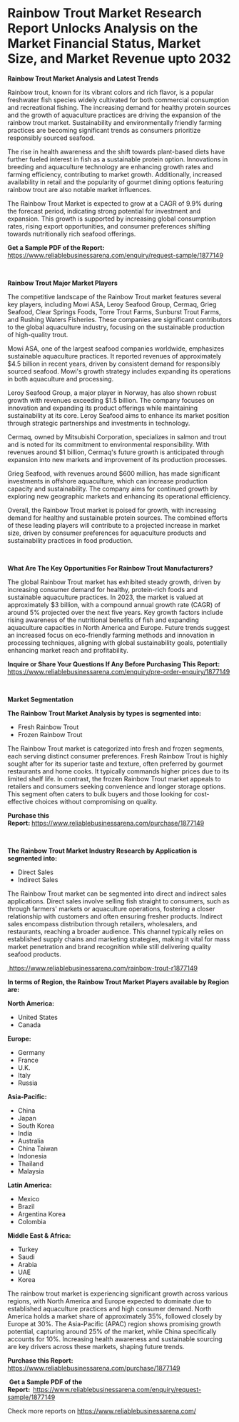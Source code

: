 <p><h1>Rainbow Trout Market Research Report Unlocks Analysis on the Market Financial Status, Market Size, and Market Revenue upto 2032</h1></p><p><strong>Rainbow Trout Market Analysis and Latest Trends</strong></p>
<p><p>Rainbow trout, known for its vibrant colors and rich flavor, is a popular freshwater fish species widely cultivated for both commercial consumption and recreational fishing. The increasing demand for healthy protein sources and the growth of aquaculture practices are driving the expansion of the rainbow trout market. Sustainability and environmentally friendly farming practices are becoming significant trends as consumers prioritize responsibly sourced seafood.</p><p>The rise in health awareness and the shift towards plant-based diets have further fueled interest in fish as a sustainable protein option. Innovations in breeding and aquaculture technology are enhancing growth rates and farming efficiency, contributing to market growth. Additionally, increased availability in retail and the popularity of gourmet dining options featuring rainbow trout are also notable market influences.</p><p>The Rainbow Trout Market is expected to grow at a CAGR of 9.9% during the forecast period, indicating strong potential for investment and expansion. This growth is supported by increasing global consumption rates, rising export opportunities, and consumer preferences shifting towards nutritionally rich seafood offerings.</p></p>
<p><strong>Get a Sample PDF of the Report:&nbsp;</strong> <a href="https://www.reliablebusinessarena.com/enquiry/request-sample/1877149?utm_campaign=2631&utm_medium=2&utm_source=Github&utm_content=ia&utm_term=07042025&utm_id=rainbow-trout">https://www.reliablebusinessarena.com/enquiry/request-sample/1877149</a></p>
<p>&nbsp;</p>
<p><strong>Rainbow Trout Major Market Players</strong></p>
<p><p>The competitive landscape of the Rainbow Trout market features several key players, including Mowi ASA, Leroy Seafood Group, Cermaq, Grieg Seafood, Clear Springs Foods, Torre Trout Farms, Sunburst Trout Farms, and Rushing Waters Fisheries. These companies are significant contributors to the global aquaculture industry, focusing on the sustainable production of high-quality trout.</p><p>Mowi ASA, one of the largest seafood companies worldwide, emphasizes sustainable aquaculture practices. It reported revenues of approximately $4.5 billion in recent years, driven by consistent demand for responsibly sourced seafood. Mowi's growth strategy includes expanding its operations in both aquaculture and processing.</p><p>Leroy Seafood Group, a major player in Norway, has also shown robust growth with revenues exceeding $1.5 billion. The company focuses on innovation and expanding its product offerings while maintaining sustainability at its core. Leroy Seafood aims to enhance its market position through strategic partnerships and investments in technology.</p><p>Cermaq, owned by Mitsubishi Corporation, specializes in salmon and trout and is noted for its commitment to environmental responsibility. With revenues around $1 billion, Cermaq's future growth is anticipated through expansion into new markets and improvement of its production processes.</p><p>Grieg Seafood, with revenues around $600 million, has made significant investments in offshore aquaculture, which can increase production capacity and sustainability. The company aims for continued growth by exploring new geographic markets and enhancing its operational efficiency.</p><p>Overall, the Rainbow Trout market is poised for growth, with increasing demand for healthy and sustainable protein sources. The combined efforts of these leading players will contribute to a projected increase in market size, driven by consumer preferences for aquaculture products and sustainability practices in food production.</p></p>
<p>&nbsp;</p>
<p><strong>What Are The Key Opportunities For Rainbow Trout Manufacturers?</strong></p>
<p><p>The global Rainbow Trout market has exhibited steady growth, driven by increasing consumer demand for healthy, protein-rich foods and sustainable aquaculture practices. In 2023, the market is valued at approximately $3 billion, with a compound annual growth rate (CAGR) of around 5% projected over the next five years. Key growth factors include rising awareness of the nutritional benefits of fish and expanding aquaculture capacities in North America and Europe. Future trends suggest an increased focus on eco-friendly farming methods and innovation in processing techniques, aligning with global sustainability goals, potentially enhancing market reach and profitability.</p></p>
<p><strong>Inquire or Share Your Questions If Any Before Purchasing This Report:</strong> <a href="https://www.reliablebusinessarena.com/enquiry/pre-order-enquiry/1877149?utm_campaign=2631&utm_medium=2&utm_source=Github&utm_content=ia&utm_term=07042025&utm_id=rainbow-trout">https://www.reliablebusinessarena.com/enquiry/pre-order-enquiry/1877149</a></p>
<p>&nbsp;</p>
<p><strong>Market Segmentation</strong></p>
<p><strong>The Rainbow Trout Market Analysis by types is segmented into:</strong></p>
<p><ul><li>Fresh Rainbow Trout</li><li>Frozen Rainbow Trout</li></ul></p>
<p><p>The Rainbow Trout market is categorized into fresh and frozen segments, each serving distinct consumer preferences. Fresh Rainbow Trout is highly sought after for its superior taste and texture, often preferred by gourmet restaurants and home cooks. It typically commands higher prices due to its limited shelf life. In contrast, the frozen Rainbow Trout market appeals to retailers and consumers seeking convenience and longer storage options. This segment often caters to bulk buyers and those looking for cost-effective choices without compromising on quality.</p></p>
<p><strong>Purchase this Report:&nbsp;</strong><a href="https://www.reliablebusinessarena.com/purchase/1877149?utm_campaign=2631&utm_medium=2&utm_source=Github&utm_content=ia&utm_term=07042025&utm_id=rainbow-trout">https://www.reliablebusinessarena.com/purchase/1877149</a></p>
<p>&nbsp;</p>
<p><strong>The Rainbow Trout Market Industry Research by Application is segmented into:</strong></p>
<p><ul><li>Direct Sales</li><li>Indirect Sales</li></ul></p>
<p><p>The Rainbow Trout market can be segmented into direct and indirect sales applications. Direct sales involve selling fish straight to consumers, such as through farmers' markets or aquaculture operations, fostering a closer relationship with customers and often ensuring fresher products. Indirect sales encompass distribution through retailers, wholesalers, and restaurants, reaching a broader audience. This channel typically relies on established supply chains and marketing strategies, making it vital for mass market penetration and brand recognition while still delivering quality seafood products.</p></p>
<p><a href="https://www.reliablebusinessarena.com/rainbow-trout-r1877149?utm_campaign=2631&utm_medium=2&utm_source=Github&utm_content=ia&utm_term=07042025&utm_id=rainbow-trout">&nbsp;https://www.reliablebusinessarena.com/rainbow-trout-r1877149</a></p>
<p><strong>In terms of Region, the Rainbow Trout Market Players available by Region are:</strong></p>
<p>
    <p> <strong> North America: </strong>
        <ul>
            <li>United States</li>
            <li>Canada</li>
        </ul>
        </p> 
    <p> <strong> Europe: </strong>
        <ul>
            <li>Germany</li>
            <li>France</li>
            <li>U.K.</li>
            <li>Italy</li>
            <li>Russia</li>
        </ul>
        </p> 
    <p> <strong> Asia-Pacific: </strong>
        <ul>
            <li>China</li>
            <li>Japan</li>
            <li>South Korea</li>
            <li>India</li>
            <li>Australia</li>
            <li>China Taiwan</li>
            <li>Indonesia</li>
            <li>Thailand</li>
            <li>Malaysia</li>
        </ul>
        </p> 
    <p> <strong> Latin America: </strong>
        <ul>
            <li>Mexico</li>
            <li>Brazil</li>
            <li>Argentina Korea</li>
            <li>Colombia</li>
        </ul>
        </p> 
    <p> <strong> Middle East & Africa: </strong>
        <ul>
            <li>Turkey</li>
            <li>Saudi</li>
            <li>Arabia</li>
            <li>UAE</li>
            <li>Korea</li>
        </ul>
    </p>
    </p>
<p><p>The rainbow trout market is experiencing significant growth across various regions, with North America and Europe expected to dominate due to established aquaculture practices and high consumer demand. North America holds a market share of approximately 35%, followed closely by Europe at 30%. The Asia-Pacific (APAC) region shows promising growth potential, capturing around 25% of the market, while China specifically accounts for 10%. Increasing health awareness and sustainable sourcing are key drivers across these markets, shaping future trends.</p></p>
<p><strong>Purchase this Report: </strong><a href="https://www.reliablebusinessarena.com/purchase/1877149?utm_campaign=2631&utm_medium=2&utm_source=Github&utm_content=ia&utm_term=07042025&utm_id=rainbow-trout">https://www.reliablebusinessarena.com/purchase/1877149</a></p>
<p>&nbsp;<strong>Get a Sample PDF of the Report:&nbsp;&nbsp;</strong><a href="https://www.reliablebusinessarena.com/enquiry/request-sample/1877149?utm_campaign=2631&utm_medium=2&utm_source=Github&utm_content=ia&utm_term=07042025&utm_id=rainbow-trout">https://www.reliablebusinessarena.com/enquiry/request-sample/1877149</a></p>
<p><strong></strong></p>
<p>Check more reports on <a href="https://www.reliablebusinessarena.com/?utm_campaign=2631&utm_medium=2&utm_source=Github&utm_content=ia&utm_term=07042025&utm_id=rainbow-trout">https://www.reliablebusinessarena.com/</a></p>